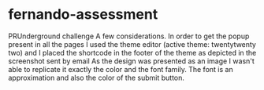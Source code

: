 # fernando-assessment
PRUnderground challenge
A few considerations.
In order to get the popup present in all the pages I used the theme editor (active theme: twentytwenty two) and I placed the shortcode in the footer of the theme as depicted in the screenshot sent by email
As the design was presented as an image I wasn't able to replicate it exactly the color and the font family.
The font is an approximation and also the color of the submit button.
